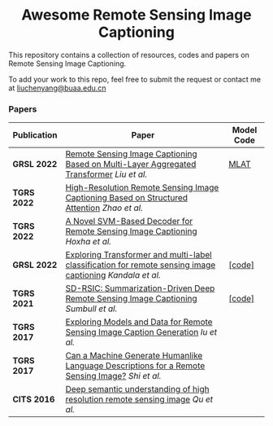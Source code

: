 <div align="center">
<h1>Awesome Remote Sensing Image Captioning</h1>
</div>

This repository contains a collection of resources, codes and papers on Remote Sensing Image Captioning.

To add your work to this repo, feel free to submit the request or contact me at liuchenyang@buaa.edu.cn

[//]: # (### Datasets)

[//]: # (| Dataset info | Description |)

[//]: # (|---|---|)

[//]: # (| [NWPU-Captions]&#40;https://ieeexplore.ieee.org/document/9866055/&#41;<br/>> Huazhong University of Science and Technology<br/> >English<br/>> 2022<br/>> 45 categories<br/>> 31500 images<br/>> 30 m - 0.2 m | <div align="center"><img src="assets/NWPU-Captions.jpg" width="300"></div><br/>The NWPU-Captions dataset is a larger and more challenging benchmark dataset for remote sensing image captioning, containing 157,500 manually annotated sentences and 31,500 images, offering a greater data volume, category variety, description richness, and wider coverage of complex scenes and vocabulary. |)

[//]: # (| [RSICD]&#40;https://ieeexplore.ieee.org/document/8240966&#41;<br/>> University of Chinese Academy of Sciences<br/> >English<br/>> 2018<br/>> 30 categories<br/>> 10921 images | <div align="center"><img src="https://ieeexplore.ieee.org/mediastore_new/IEEE/content/media/36/8323433/8240966/lu1-2776321-large.gif" width="300"></div><br/>It contains more than ten thousands remote sensing images which are collected from Google Earth, Baidu Map, MapABC and Tianditu. |)

[//]: # (| [Sydney captions]&#40;https://ieeexplore.ieee.org/document/7546397&#41;<br/>> University of the Chinese Academy of Sciences<br/> >English<br/>> 2016<br/>> 7 categories<br/>> 613 images<br/>> 0.5m | <div align="center"><img src="https://ieeexplore.ieee.org/mediastore_new/IEEE/content/media/7536293/7546377/7546397/7546397-fig-4-source-large.gif" width="300"></div><br/>It contains 7 different scene categories and totally has 613 HSR images. |)

[//]: # (| [UCM captions]&#40;https://ieeexplore.ieee.org/document/7546397&#41;<br/>> University of the Chinese Academy of Sciences<br/> >English<br/>> 2016<br/>> 21 categories<br/>> 2100 images<br/>> 0.3048m | <div align="center"><img src="https://ieeexplore.ieee.org/mediastore_new/IEEE/content/media/7536293/7546377/7546397/7546397-fig-4-source-large.gif" width="300"></div><br/>It is based on the UC Merced Land Use Dataset and has  2100 HSR images which are divided into 21 challenging scene categories. |)


### Papers
| Publication   | Paper                                                                                                                                                                            | Model Code                                |
|---------------|----------------------------------------------------------------------------------------------------------------------------------------------------------------------------------|----------------------------------------------|
| **GRSL 2022** | [Remote Sensing Image Captioning Based on Multi-Layer Aggregated Transformer](https://ieeexplore.ieee.org/document/9709791) *Liu et al.*  | [MLAT](https://github.com/Chen-Yang-Liu/MLAT) 
| **TGRS 2022** | [High-Resolution Remote Sensing Image Captioning Based on Structured Attention](https://ieeexplore.ieee.org/document/9400386) *Zhao et al.*| |
| **TGRS 2022** | [A Novel SVM-Based Decoder for Remote Sensing Image Captioning](https://ieeexplore.ieee.org/document/9521989) *Hoxha et al.* | |
| **GRSL 2022** | [Exploring Transformer and multi-label classification for remote sensing image captioning](https://ieeexplore.ieee.org/document/9855519) *Kandala et al.* | [[code]](https://github.com/hiteshK03/Remote-sensing-image-captioning-with-transformer-and-multilabel-classification)
| **TGRS 2021** | [SD-RSIC: Summarization-Driven Deep Remote Sensing Image Captioning](https://ieeexplore.ieee.org/document/9239371) *Sumbull et al.* | [[code]](https://git.tu-berlin.de/rsim/SD-RSIC)<br/>
| **TGRS 2017** | [Exploring Models and Data for Remote Sensing Image Caption Generation](https://ieeexplore.ieee.org/document/8240966) *lu et al.*  |
| **TGRS 2017** | [Can a Machine Generate Humanlike Language Descriptions for a Remote Sensing Image?](https://ieeexplore.ieee.org/document/7891049) *Shi et al.* |
| **CITS 2016** | [Deep semantic understanding of high resolution remote sensing image](https://ieeexplore.ieee.org/abstract/document/7546397) *Qu et al.* |

